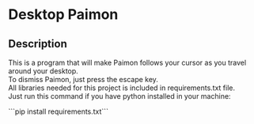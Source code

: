 <h1>Desktop Paimon</h1>
<h2>Description</h2>
<p>This is a program that will make Paimon follows your cursor as you travel around your desktop.<br> 
  To dismiss Paimon, just press the escape <ESC> key.<br> All libraries needed for this project is included in requirements.txt file.<br>
    Just run this command if you have python installed in your machine:
</p>
```pip install requirements.txt```
